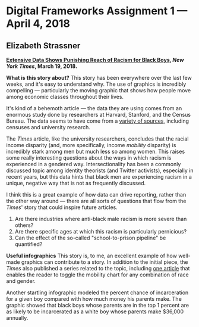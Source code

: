# Digital Frameworks Assignment 1 — April 4, 2018
## Elizabeth Strassner


__[Extensive Data Shows Punishing Reach of Racism for Black Boys](https://www.nytimes.com/interactive/2018/03/19/upshot/race-class-white-and-black-men.html), *New York Times*, March 19, 2018.__


**What is this story about?**
This story has been everywhere over the last few weeks, and it's easy to understand why. The use of graphics is incredibly compelling — particularly the moving graphic that shows how people move among economic classes throughout their lives. 

It's kind of a behemoth article — the data they are using comes from an enormous study done by researchers at Harvard, Stanford, and the Census Bureau. The data seems to have come from a [variety of sources](http://www.equality-of-opportunity.org/data/), including censuses and university research.

The *Times* article, like the university researchers, concludes that the racial income disparity (and, more specifically, income *mobility* disparity) is incredibly stark among men but much less so among women. This raises some really interesting questions about the ways in which racism is experienced in a gendered way. Intersectionality has been a commonly discussed topic among identity theorists (and Twitter activists), especially in recent years, but this data hints that black men are experiencing racism in a unique, negative way that is not as frequently discussed. 

I think this is a great example of how data can drive reporting, rather than the other way around — there are all sorts of questions that flow from the *Times*' story that could inspire future articles. 
1. Are there industries where anti-black male racism is more severe than others? 
2. Are there specific ages at which this racism is particularly pernicious? 
3. Can the effect of the so-called "school-to-prison pipeline" be quantified? 

**Useful infographics**
This story is, to me, an excellent example of how well-made graphics can contribute to a story. In addition to the initial piece, the *Times* also published a series related to the topic, including [one article](https://www.nytimes.com/interactive/2018/03/27/upshot/make-your-own-mobility-animation.html) that enables the reader to toggle the mobility chart for any combination of race and gender.

Another startling infographic modeled the percent chance of incarceration for a given boy compared with how much money his parents make. The graphic showed that black boys whose parents are in the top 1 percent are as likely to be incarcerated as a white boy whose parents make $36,000 annually. 
